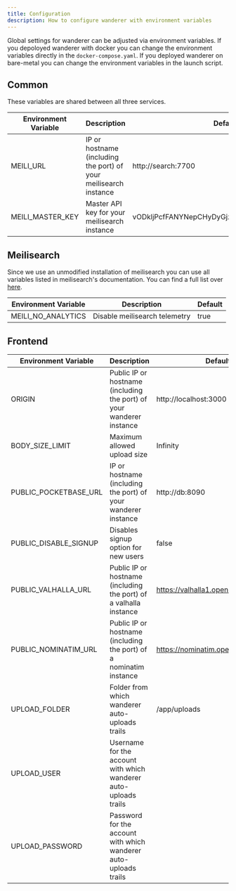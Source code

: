 ```yaml
---
title: Configuration
description: How to configure wanderer with environment variables
---
```


Global settings for wanderer can be adjusted via environment variables. If you depoloyed wanderer with docker you can change the environment variables directly in the `docker-compose.yaml`. If you deployed wanderer on bare-metal you can change the environment variables in the launch script.

## Common
These variables are shared between all three services.

| Environment Variable | Description                                                      | Default                                     |
| -------------------- | ---------------------------------------------------------------- | ------------------------------------------- |
| MEILI_URL            | IP or hostname (including the port) of your meilisearch instance | http://search:7700                          |
| MEILI_MASTER_KEY     | Master API key for your meilisearch instance                     | vODkljPcfFANYNepCHyDyGjzAMPcdHnrb6X5KyXQPWo |

## Meilisearch
Since we use an unmodified installation of meilisearch you can use all variables listed in meilisearch's documentation. You can find a full list over [here](https://www.meilisearch.com/docs/learn/configuration/instance_options).

| Environment Variable | Description                   | Default |
| -------------------- | ----------------------------- | ------- |
| MEILI_NO_ANALYTICS   | Disable meilisearch telemetry | true    |


## Frontend

| Environment Variable  | Description                                                          | Default                            |
| --------------------- | -------------------------------------------------------------------- | ---------------------------------- |
| ORIGIN                | Public IP or hostname (including the port) of your wanderer instance | http://localhost:3000              |
| BODY_SIZE_LIMIT       | Maximum allowed upload size                                          | Infinity                           |
| PUBLIC_POCKETBASE_URL | IP or hostname (including the port) of your wanderer instance        | http://db:8090                     |
| PUBLIC_DISABLE_SIGNUP | Disables signup option for new users                                 | false                              |
| PUBLIC_VALHALLA_URL   | Public IP or hostname (including the port) of a valhalla instance    | https://valhalla1.openstreetmap.de |
| PUBLIC_NOMINATIM_URL  | Public IP or hostname (including the port) of a nominatim instance   | https://nominatim.openstreetmap.org|
| UPLOAD_FOLDER         | Folder from which wanderer auto-uploads trails                       | /app/uploads                       |
| UPLOAD_USER           | Username for the account with which wanderer auto-uploads trails     |                                    |
| UPLOAD_PASSWORD       | Password for the account with which wanderer auto-uploads trails     |                                    |
